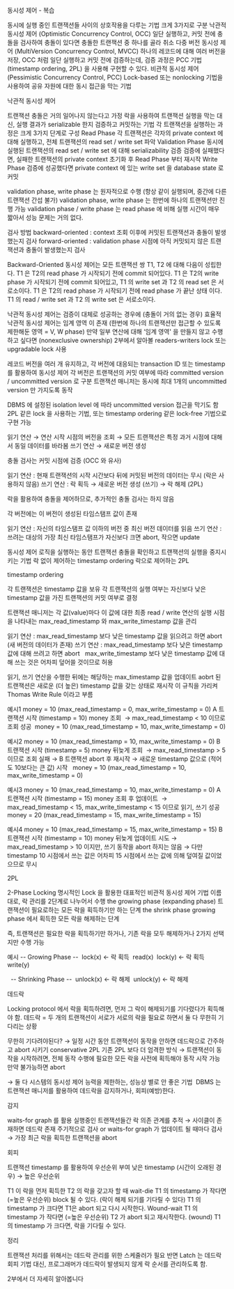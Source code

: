 동시성 제어 - 복습

동시에 실행 중인 트랜잭션들 사이의 상호작용을 다루는 기법
크게 3가지로 구분
낙관적 동시성 제어 (Optimistic Concurrency Control, OCC)
일단 실행하고, 커밋 전에 충돌을 검사하여 충돌이 있다면 충돌한 트랜잭션 중 하나를 골라 취소
다중 버전 동시성 제어 (MultiVersion Concurrency Control, MVCC)
하나의 레코드에 대해 여러 버전을 저장, OCC 처럼 일단 실행하고 커밋 전에 검증하는데, 검증 과정은 PCC 기법 (timestamp ordering, 2PL) 을 사용해 구현할 수 있다.
비관적 동시성 제어 (Pessimistic Concurrency Control, PCC) 
Lock-based  또는 nonlocking 기법을 사용하여 공유 자원에 대한 동시 접근을 막는 기법


낙관적 동시성 제어

트랜잭션 충돌은 거의 일어나지 않는다고 가정
락을 사용하여 트랜잭션 실행을 막는 대신, 실행 결과가 serializable 한지 검증하고 커밋하는 기법
각 트랜잭션을 실행하는 과정은 크게 3가지 단계로 구성
Read Phase
각 트랜잭션은 각자의 private context 에 대해 실행하고, 전체 트랜잭션의 read set / write set 파악
Validation Phase
동시에 실행된 트랜잭션의 read set / write set 에 대해 serializability 검증
검증에 실패했다면, 실패한 트랜잭션의 private context 초기화 후 Read Phase 부터 재시작
Write Phase
검증에 성공했다면 private context 에 있는 write set 을 database state 로 커밋

validation phase, write phase 는 원자적으로 수행 (항상 같이 실행되며, 중간에 다른 트랜잭션 간섭 불가)
validation phase, write phase 는 한번에 하나의 트랜잭션만 진행 가능
validation phase / write phase 는 read phase 에 비해 실행 시간이 매우 짧아서 성능 문제는 거의 없다.


검사 방법
backward-oriented : context 조회 이후에 커밋된 트랜잭션과 충돌이 발생했는지 검사
forward-oriented : validation phase 시점에 아직 커밋되지 않은 트랜잭션과 충돌이 발생했는지 검사


Backward-Oriented 동시성 제어는 모든 트랜잭션 쌍 T1, T2 에 대해 다음이 성립한다.
T1 은 T2의 read phase 가 시작되기 전에 commit 되어있다.
T1 은 T2의 write phase 가 시작되기 전에 commit 되어있고, T1 의 write set 과 T2 의 read set 은 서로소이다.
T1 은 T2의 read phase 가 시작되기 전에 read phase 가 끝난 상태 이다. T1 의 read / write set 과 T2 의 write set 은 서로소이다.

낙관적 동시성 제어는 검증이 대체로 성공하는 경우에 (충돌이 거의 없는 경우) 효율적
낙관적 동시성 제어는 임계 영역 이 존재 (한번에 하나의 트랜잭션만 접근할 수 있도록 제한해둔 영역 = V, W phase)
만약 일부 연산에 대해 ‘임계 영역' 을 만들지 않고 수행하고 싶다면 (nonexclusive ownership) 2부에서 알아볼 readers-writers lock 또는 upgradable lock 사용


레코드 버전을 여러 개 유지하고, 각 버전에 대응되는 transaction ID 또는 timestamp 를 활용하여 동시성 제어
각 버전은 트랜잭션의 커밋 여부에 따라 committed version / uncommitted version 로 구분
트랜잭션 매니저는 동시에 최대 1개의 uncommitted version 만 가지도록 동작

DBMS 에 설정된 isolation level 에 따라 uncommitted version 접근을 막기도 함
2PL 같은 lock 을 사용하는 기법, 또는 timestamp ordering 같은 lock-free 기법으로 구현 가능


읽기 연산 → 연산 시작 시점의 버전을 조회 → 모든 트랜잭션은 특정 과거 시점에 대해서 동일 데이터를 바라봄
쓰기 연산 → 새로운 버전 생성

충돌 검사는 커밋 시점에 검증 (OCC 와 유사)


읽기 연산 : 현재 트랜잭션의 시작 시간보다 뒤에 커밋된 버전의 데이터는 무시 (락은 사용하지 않음)
쓰기 연산 : 락 획득 → 새로운 버전 생성 (쓰기) → 락 해제 (2PL)

락을 활용하여 충돌을 제어하므로, 추가적인 충돌 검사는 하지 않음


각 버전에는 이 버전이 생성된 타임스탬프 값이 존재

읽기 연산 : 자신의 타임스탬프 값 이하의 버전 중 최신 버전 데이터를 읽음
쓰기 연산 : 쓰려는 대상의 가장 최신 타임스탬프가 자신보다 크면 abort, 작으면 update


동시성 제어 로직을 실행하는 동안 트랜잭션 충돌을 확인하고 트랜잭션의 실행을 중지시키는 기법
락 없이 제어하는 timestamp ordering
락으로 제어하는 2PL

timestamp ordering

각 트랜잭션은 timestamp 값을 보유
각 트랜잭션의 실행 여부는 자신보다 낮은 timestamp 값을 가진 트랜잭션의 커밋 여부로 결정

트랜잭션 매니저는 각 값(value)마다 이 값에 대한 최종 read / write 연산의 실행 시점을 나타내는 max_read_timestamp 와 max_write_timestamp 값을 관리 


읽기 연산 : max_read_timestamp 보다 낮은 timestamp 값을 읽으려고 하면 abort (새 버전의 데이터가 존재)
쓰기 연산 : max_read_timestamp 보다 낮은 timestamp 값에 대해 쓰려고 하면 abort                    max_write_timestamp 보다 낮은 timestamp 값에 대해 쓰는 것은 어차피 덮어쓸 것이므로 허용

읽기, 쓰기 연산을 수행한 뒤에는 해당하는 max_timestamp 값을 업데이트
aobrt 된 트랜잭션은 새로운 (더 높은) timestamp 값을 갖는 상태로 재시작 
이 규칙을 가리켜 Thomas Write Rule 이라고 부름


예시1
money = 10  (max_read_timestamp = 0, max_write_timestamp = 0)
 A 트랜잭션 시작 (timestamp = 10)
money 조회  → max_read_timestamp < 10 이므로 조회 성공 
money = 10 (max_read_timestamp = 10, max_write_timestamp = 0)

예시2
money = 10  (max_read_timestamp = 10, max_write_timestamp = 0)
 B 트랜잭션 시작 (timestamp = 5)
money 뒤늦게 조회  → max_read_timestamp > 5 이므로 조회 실패 → B 트랜잭션 abort 후 재시작 → 새로운 timestamp 값으로 (적어도 10보다는 큰 값) 시작  
money = 10 (max_read_timestamp = 10, max_write_timestamp = 0)


예시3
money = 10  (max_read_timestamp = 10, max_write_timestamp = 0)
 A 트랜잭션 시작 (timestamp = 15)
money 조회 후 업데이트  → max_read_timestamp < 15, max_write_timestamp < 15 이므로 읽기, 쓰기 성공 
money = 20 (max_read_timestamp = 15, max_write_timestamp = 15)


예시4
money = 10  (max_read_timestamp = 15, max_write_timestamp = 15)
 B 트랜잭션 시작 (timestamp = 10)
money 뒤늦게 업데이트 시도 → max_read_timestamp > 10 이지만, 쓰기 동작을 abort 하지는 않음 → 다만 timestamp 10 시점에서 쓰는 값은 어차피 15 시점에서 쓰는 값에 의해 덮여질 값이었으므로 무시


2PL

2-Phase Locking
명시적인 Lock 을 활용한 대표적인 비관적 동시성 제어 기법
이름대로, 락 관리를 2단계로 나누어서 수행
the growing phase (expanding phase) 트랜잭션이 필요로하는 모든 락을 획득하기만 하는 단계
the shrink phase growing phase 에서 획득한 모든 락을 해제하는 단계

즉, 트랜잭션은 필요한 락을 획득하기만 하거나, 기존 락을 모두 해제하거나 2가지 선택지만 수행 가능

예시 -- Growing Phase --
 lock(x)      ← 락 획득
 read(x)
 lock(y)      ← 락 획득
 write(y)

  -- Shrinking Phase --
 unlock(x)    ← 락 해제
 unlock(y)    ← 락 해제


데드락

Locking protocol 에서 락을 획득하려면, 먼저 그 락이 해제되기를 기다렸다가 획득해야 함.
데드락 = 두 개의 트랜잭션이 서로가 서로의 락을 필요로 하면서 둘 다 무한히 기다리는 상황

무한히 기다려야된다? → 일정 시간 동안 트랜잭션이 동작을 안하면 데드락으로 간주하고 abort 시키기
conservative 2PL 기존 2PL 보다 더 엄격한 방식 → 트랜잭션이 동작을 시작하려면, 전체 동작 수행에 필요한 모든 락을 사전에 획득해야 동작 시작 가능      만약 불가능하면 abort


→ 둘 다 시스템의 동시성 제어 능력을 제한하는, 성능상 별로 안 좋은 기법      DBMS 는 트랜잭션 매니저를 활용하여 데드락을 감지하거나, 회피(예방)한다.


감지

waits-for graph 를 활용
실행중인 트랜잭션들간 락 의존 관계를 추적 → 사이클이 존재하면 데드락 존재
주기적으로 검사 or waits-for graph 가 업데이트 될 때마다 검사 → 가장 최근 락을 획득한 트랜잭션을 abort


회피

트랜잭션 timestamp 를 활용하여 우선순위 부여
낮은 timestamp (시간이 오래된 경우) → 높은 우선순위

T1 이 락을 먼저 획득한 T2 의 락을 갖고자 할 때
wait-die T1 의 timestamp 가 작다면 (=높은 우선순위) block 될 수 있다. (락이 해제 되기를 기다릴 수 있다) T1 의 timestamp 가 크다면 T1은 abort 되고 다시 시작한다.
Wound-wait T1 의 timestamp 가 작다면 (=높은 우선순위) T2 가 abort 되고 재시작한다. (wound) T1 의 timestamp 가 크다면, 락을 기다릴 수 있다. 


정리

트랜잭션 처리를 위해서는 데드락 관리를 위한 스케줄러가 필요
반면 Latch 는 데드락 회피 기법 대신, 프로그래머가 데드락이 발생되지 않게 락 순서를 관리하도록 함.

2부에서 더 자세히 알아봅니다